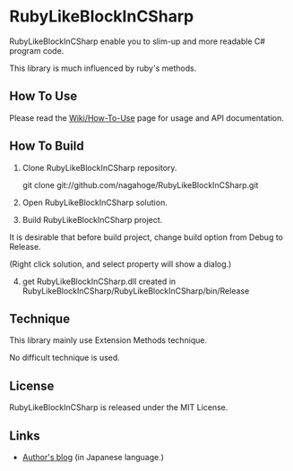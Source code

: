 RubyLikeBlockInCSharp
=====================

RubyLikeBlockInCSharp enable you to slim-up and more readable C# program code.

This library is much influenced by ruby's methods.


## How To Use

Please read the [Wiki/How-To-Use](https://github.com/nagahoge/RubyLikeBlockInCSharp/wiki/How-To-Use) 
page for usage and API documentation.



## How To Build

1. Clone RubyLikeBlockInCSharp repository.

    git clone git://github.com/nagahoge/RubyLikeBlockInCSharp.git


2. Open RubyLikeBlockInCSharp solution.

3. Build RubyLikeBlockInCSharp project.

It is desirable that before build project, change build option from Debug to Release.

(Right click solution, and select property will show a dialog.)

4. get RubyLikeBlockInCSharp.dll created in RubyLikeBlockInCSharp/RubyLikeBlockInCSharp/bin/Release



## Technique

This library mainly use Extension Methods technique.

No difficult technique is used.



## License

RubyLikeBlockInCSharp is released under the MIT License.



## Links

* [Author's blog](http://pgnote.net/) (in Japanese language.)


